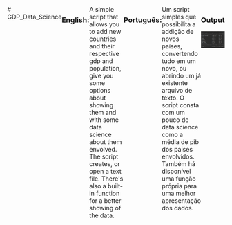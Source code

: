 <div style="display: flex; width: 100%;"  id="container"> 
    # GDP_Data_Science
    <p>
    <h3>English:</h3>
    A simple script that allows you to add new countries and their respective gdp and population, give you some options about showing them and with some data science about them envolved. The script creates, or open a text file.
    There's also a built-in function for a better showing of the data. </p>
    <p>
    <h3>Português:</h3>
    Um script simples que possibilita a addição de novos países, convertendo tudo em um novo, ou abrindo um já existente arquivo de texto. O script consta com um pouco de data science como a média de pib dos países envolvidos.
    Também há disponível uma função própria para uma melhor apresentação dos dados. </p>

<div class="image"> 
<h3>Output</h3>
<img src="imagens/readme_img.png" align="left" width="320"/>
</div> 
</div>
